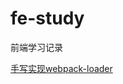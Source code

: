 # fe-study
前端学习记录

[手写实现webpack-loader](https://github.com/ru23/fe-study/blob/master/webpack-loader/readme.md)

